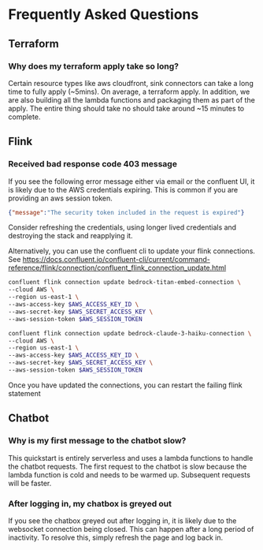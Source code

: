 # Frequently Asked Questions

## Terraform

### Why does my terraform apply take so long?

Certain resource types like aws cloudfront, sink connectors can take a long time to fully apply (~5mins). On average, a terraform apply. In addition, we are also building all the lambda functions and packaging them as part of the apply. The entire thing should take no should take around ~15 minutes to complete.

## Flink

### Received bad response code 403 message

If you see the following error message either via email or the confluent UI, it is likely due to the AWS credentials expiring. This is common if you are providing an aws session token.

```json
{"message":"The security token included in the request is expired"}
```

Consider refreshing the credentials, using longer lived credentials and destroying the stack and reapplying it.

Alternatively, you can use the confluent cli to update your flink connections. See https://docs.confluent.io/confluent-cli/current/command-reference/flink/connection/confluent_flink_connection_update.html

```bash
confluent flink connection update bedrock-titan-embed-connection \
--cloud AWS \
--region us-east-1 \
--aws-access-key $AWS_ACCESS_KEY_ID \
--aws-secret-key $AWS_SECRET_ACCESS_KEY \
--aws-session-token $AWS_SESSION_TOKEN

confluent flink connection update bedrock-claude-3-haiku-connection \
--cloud AWS \
--region us-east-1 \
--aws-access-key $AWS_ACCESS_KEY_ID \
--aws-secret-key $AWS_SECRET_ACCESS_KEY \
--aws-session-token $AWS_SESSION_TOKEN
```

Once you have updated the connections, you can restart the failing flink statement

## Chatbot

### Why is my first message to the chatbot slow?

This quickstart is entirely serverless and uses a lambda functions to handle the chatbot requests. The first request to the chatbot is slow because the lambda function is cold and needs to be warmed up. Subsequent requests will be faster.

### After logging in, my chatbox is greyed out

If you see the chatbox greyed out after logging in, it is likely due to the websocket connection being closed. This can happen after a long period of inactivity. To resolve this, simply refresh the page and log back in.